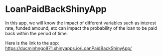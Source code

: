 # LoanPaidBackShinyApp

In this app, we will know the impact of different variables such as interest rate, funded amound, etc can impact the probability of the loan to be paid back within the period of time. 

Here is the link to the app: https://ducminhngo871.shinyapps.io/LoanPaidBackShinyApp/
